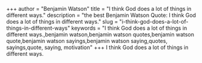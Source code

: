 +++
author = "Benjamin Watson"
title = "I think God does a lot of things in different ways."
description = "the best Benjamin Watson Quote: I think God does a lot of things in different ways."
slug = "i-think-god-does-a-lot-of-things-in-different-ways"
keywords = "I think God does a lot of things in different ways.,benjamin watson,benjamin watson quotes,benjamin watson quote,benjamin watson sayings,benjamin watson saying,quotes, sayings,quote, saying, motivation"
+++
I think God does a lot of things in different ways.
